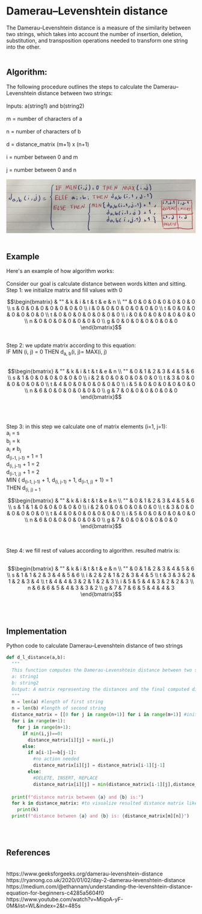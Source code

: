 # Damerau–Levenshtein distance
The Damerau–Levenshtein distance is a measure of the similarity between two strings, which takes into account the number of insertion, deletion, substitution, and transposition operations needed to transform one string into the other.
<br><br>
## Algorithm:
The following procedure outlines the steps to calculate the Damerau–Levenshtein distance between two strings:
<br><br>
Inputs: a(string1) and b(string2)
<br><br>
m = number of characters of a
<br><br>
n = number of characters of b
<br><br>
d = distance_matrix (m+1) x (n+1)
<br><br>
i = number between 0 and m
<br><br>
j = number between 0 and n
<br><br>
![](https://raw.githubusercontent.com/MeysamAgah/NLP_learning/refs/heads/main/pics/2.1.jpg)
<br><br>
## Example
Here's an example of how algorithm works:<br><br>
Consider our goal is calculate distance between words kitten and sitting.<br>
Step 1: we initialize matrix and fill values with 0<br>

$$\begin{bmatrix}
 & "" & k & i & t & t & e & n \\
"" & 0 & 0 & 0 & 0 & 0 & 0 & 0 \\
s & 0 & 0 & 0 & 0 & 0 & 0 & 0 \\
i & 0 & 0 & 0 & 0 & 0 & 0 & 0 \\ 
t & 0 & 0 & 0 & 0 & 0 & 0 & 0 \\
t & 0 & 0 & 0 & 0 & 0 & 0 & 0 \\
i & 0 & 0 & 0 & 0 & 0 & 0 & 0 \\
n & 0 & 0 & 0 & 0 & 0 & 0 & 0 \\
g & 0 & 0 & 0 & 0 & 0 & 0 & 0 
\end{bmatrix}$$

<br>
Step 2: we update matrix according to this equation:<br>
IF MIN (i, j) = 0 THEN d<sub>a, b</sub>(i, j)= MAX(i, j)
<br><br>

$$\begin{bmatrix}
 & "" & k & i & t & t & e & n \\
"" & 0 & 1 & 2 & 3 & 4 & 5 & 6 \\
s & 1 & 0 & 0 & 0 & 0 & 0 & 0 \\
i & 2 & 0 & 0 & 0 & 0 & 0 & 0 \\ 
t & 3 & 0 & 0 & 0 & 0 & 0 & 0 \\
t & 4 & 0 & 0 & 0 & 0 & 0 & 0 \\
i & 5 & 0 & 0 & 0 & 0 & 0 & 0 \\
n & 6 & 0 & 0 & 0 & 0 & 0 & 0 \\
g & 7 & 0 & 0 & 0 & 0 & 0 & 0 
\end{bmatrix}$$

<br><br>

Step 3: in this step we calculate one of matrix elements (i=1, j=1):<br>
a<sub>i</sub> = s <br>
b<sub>j</sub> = k <br>
a<sub>i</sub> ≠ b<sub>j</sub> <br>
d<sub>(i-1, j-1)</sub> + 1 = 1 <br>
d<sub>(i, j-1)</sub> + 1 = 2 <br>
d<sub>(i-1, j)</sub> + 1 = 2 <br>
MIN { d<sub>(i-1, j-1)</sub> + 1, d<sub>(i, j-1)</sub> + 1, d<sub>(i-1, j)</sub> + 1} = 1 <br>
THEN d<sub>(i, j) = 1<br>

$$\begin{bmatrix}
 & "" & k & i & t & t & e & n \\
"" & 0 & 1 & 2 & 3 & 4 & 5 & 6 \\
s & 1 & 1 & 0 & 0 & 0 & 0 & 0 \\
i & 2 & 0 & 0 & 0 & 0 & 0 & 0 \\ 
t & 3 & 0 & 0 & 0 & 0 & 0 & 0 \\
t & 4 & 0 & 0 & 0 & 0 & 0 & 0 \\
i & 5 & 0 & 0 & 0 & 0 & 0 & 0 \\
n & 6 & 0 & 0 & 0 & 0 & 0 & 0 \\
g & 7 & 0 & 0 & 0 & 0 & 0 & 0 
\end{bmatrix}$$

<br><br>
Step 4: we fill rest of values according to algorithm. resulted matrix is:<br><br>

$$\begin{bmatrix}
 & "" & k & i & t & t & e & n \\
"" & 0 & 1 & 2 & 3 & 4 & 5 & 6 \\
s & 1 & 1 & 2 & 3 & 4 & 5 & 6 \\
i & 2 & 2 & 1 & 2 & 3 & 4 & 5 \\ 
t & 3 & 3 & 2 & 1 & 2 & 3 & 4 \\
t & 4 & 4 & 3 & 2 & 1 & 2 & 3 \\
i & 5 & 5 & 4 & 3 & 2 & 2 & 3 \\
n & 6 & 6 & 5 & 4 & 3 & 3 & 2 \\
g & 7 & 7 & 6 & 5 & 4 & 4 & 3 
\end{bmatrix}$$

<br><br>
## Implementation
Python code to calculate Damerau–Levenshtein distance of two strings
```python
def d_l_distance(a,b):
  """
  This function computes the Damerau-Levenshtein distance between two strings.
  a: string1
  b: string2
  Output: A matrix representing the distances and the final computed distance value.
  """
  m = len(a) #length of first string
  n = len(b) #length of second string
  distance_matrix = [[0 for j in range(n+1)] for i in range(m+1)] #initializing matrix
  for i in range(m+1):
    for j in range(n+1):
      if min(i,j)==0:
        distance_matrix[i][j] = max(i,j) 
      else:
        if a[i-1]==b[j-1]:
          #no action needed
          distance_matrix[i][j] = distance_matrix[i-1][j-1]
        else:
          #DELETE, INSERT, REPLACE
          distance_matrix[i][j] = min(distance_matrix[i-1][j],distance_matrix[i][j-1],distance_matrix[i-1][j-1])+1

  print(f"distance matrix between {a} and {b} is:")
  for k in distance_matrix: #to visualize resulted distance matrix like a matrix
    print(k)
  print(f"distance between {a} and {b} is: {distance_matrix[m][n]}")
```
<br><br>

## References
<br>
https://www.geeksforgeeks.org/damerau-levenshtein-distance
<br>
https://ryanong.co.uk/2020/01/02/day-2-damerau-levenshtein-distance
<br>
https://medium.com/@ethannam/understanding-the-levenshtein-distance-equation-for-beginners-c4285a5604f0
<br>
https://www.youtube.com/watch?v=MiqoA-yF-0M&list=WL&index=2&t=485s
